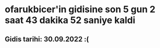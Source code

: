 # ofarukbicer'in gidisine son 5 gun 2 saat 43 dakika 52 saniye kaldi

## Gidis tarihi: 30.09.2022 :(